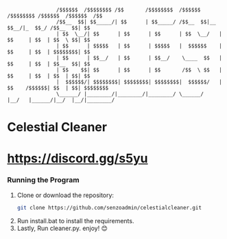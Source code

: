 ```
                /$$$$$$  /$$$$$$$$ /$$       /$$$$$$$$  /$$$$$$  /$$$$$$$$ /$$$$$$  /$$$$$$  /$$      
                /$$__  $$| $$_____/| $$      | $$_____/ /$$__  $$|__  $$__/|_  $$_/ /$$__  $$| $$      
                | $$  \__/| $$      | $$      | $$      | $$  \__/   | $$     | $$  | $$  \ $$| $$      
                | $$      | $$$$$   | $$      | $$$$$   |  $$$$$$    | $$     | $$  | $$$$$$$$| $$      
                | $$      | $$__/   | $$      | $$__/    \____  $$   | $$     | $$  | $$__  $$| $$      
                | $$    $$| $$      | $$      | $$       /$$  \ $$   | $$     | $$  | $$  | $$| $$      
                |  $$$$$$/| $$$$$$$$| $$$$$$$$| $$$$$$$$|  $$$$$$/   | $$    /$$$$$$| $$  | $$| $$$$$$$$
                \______/ |________/|________/|________/ \______/    |__/   |______/|__/  |__/|________/
```

# Celestial Cleaner
# https://discord.gg/s5yu

### Running the Program
1. Clone or download the repository:
   ```bash
   git clone https://github.com/senzoadmin/celestialcleaner.git
   ```
2. Run install.bat to install the requirements.
3. Lastly, Run cleaner.py. enjoy! 😊



